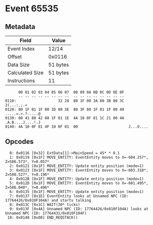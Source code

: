 # Event 65535

## Metadata

| Field           | Value    |
|-----------------|----------|
| Event Index     | 12/14    |
| Offset          | 0x0116   |
| Data Size       | 51 bytes |
| Calculated Size | 51 bytes |
| Instructions    | 11       |

```
      00 01 02 03 04 05 06 07  08 09 0A 0B 0C 0D 0E 0F
      -- -- -- -- -- -- -- --  -- -- -- -- -- -- -- --
0110:                   32 28  80 1F 00 3A 80 3B 80 3C        2(...:.;.<
0120: 80 1F 01 1F 00 3D 80 3E  80 3F 80 1F 01 1F 00 40  .....=.>.?.....@
0130: 80 41 80 42 80 1F 01 1E  4A 10 0F 01 1C 21 80 4A  .A.B....J....!.J
0140: 4A 10 0F 01 4F 10 0F 01  00                       J...O....       
```

## Opcodes

```
  0: 0x0116 [0x32] ExtData[1]->MainSpeed = 45* * 0.1
  1: 0x0119 [0x1F] MOVE_ENTITY: EventEntity moves to X=-604.257*, Z=586.573*, Y=0.057*
  2: 0x0121 [0x1F] MOVE_ENTITY: Update entity position (mode=1)
  3: 0x0123 [0x1F] MOVE_ENTITY: EventEntity moves to X=-603.318*, Z=588.527*, Y=0.196*
  4: 0x012B [0x1F] MOVE_ENTITY: Update entity position (mode=1)
  5: 0x012D [0x1F] MOVE_ENTITY: EventEntity moves to X=-601.495*, Z=586.040*, Y=0.496*
  6: 0x0135 [0x1F] MOVE_ENTITY: Update entity position (mode=1)
  7: 0x0137 [0x1E] EventEntity looks at Unnamed NPC (ID: 17764426/0x010F104A) and starts talking
  8: 0x013C [0x1C] WAIT(30* ticks)
  9: 0x013F [0x4A] Unnamed NPC (ID: 17764426/0x010F104A) looks at Unnamed NPC (ID: 17764431/0x010F104F)
 10: 0x0148 [0x00] END_REQSTACK()
```
